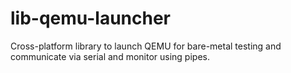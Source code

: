 # lib-qemu-launcher
Cross-platform library to launch QEMU for bare-metal testing and communicate via serial and monitor using pipes.
